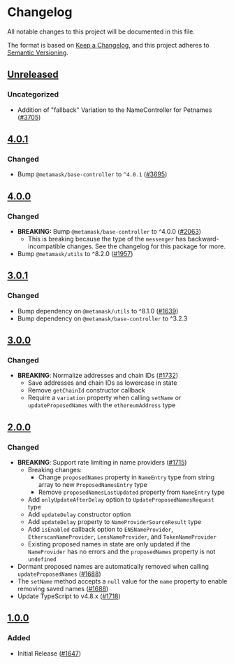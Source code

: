 # Changelog
All notable changes to this project will be documented in this file.

The format is based on [Keep a Changelog](https://keepachangelog.com/en/1.0.0/),
and this project adheres to [Semantic Versioning](https://semver.org/spec/v2.0.0.html).

## [Unreleased]
### Uncategorized
- Addition of "fallback" Variation to the NameController for Petnames ([#3705](https://github.com/MetaMask/controllers.git/pull/3705))

## [4.0.1]
### Changed
- Bump `@metamask/base-controller` to `^4.0.1` ([#3695](https://github.com/MetaMask/core/pull/3695))

## [4.0.0]
### Changed
- **BREAKING:** Bump `@metamask/base-controller` to ^4.0.0 ([#2063](https://github.com/MetaMask/core/pull/2063))
  - This is breaking because the type of the `messenger` has backward-incompatible changes. See the changelog for this package for more.
- Bump `@metamask/utils` to ^8.2.0 ([#1957](https://github.com/MetaMask/core/pull/1957))

## [3.0.1]
### Changed
- Bump dependency on `@metamask/utils` to ^8.1.0 ([#1639](https://github.com/MetaMask/core/pull/1639))
- Bump dependency on `@metamask/base-controller` to ^3.2.3

## [3.0.0]
### Changed
- **BREAKING**: Normalize addresses and chain IDs ([#1732](https://github.com/MetaMask/core/pull/1732))
  - Save addresses and chain IDs as lowercase in state
  - Remove `getChainId` constructor callback
  - Require a `variation` property when calling `setName` or `updateProposedNames` with the `ethereumAddress` type

## [2.0.0]
### Changed
- **BREAKING**: Support rate limiting in name providers ([#1715](https://github.com/MetaMask/core/pull/1715))
  - Breaking changes:
    - Change `proposedNames` property in `NameEntry` type from string array to new `ProposedNamesEntry` type
    - Remove `proposedNamesLastUpdated` property from `NameEntry` type
  - Add `onlyUpdateAfterDelay` option to `UpdateProposedNamesRequest` type
  - Add `updateDelay` constructor option
  - Add `updateDelay` property to `NameProviderSourceResult` type
  - Add `isEnabled` callback option to `ENSNameProvider`, `EtherscanNameProvider`, `LensNameProvider`, and `TokenNameProvider`
  - Existing proposed names in state are only updated if the `NameProvider` has no errors and the `proposedNames` property is not `undefined`
- Dormant proposed names are automatically removed when calling `updateProposedNames` ([#1688](https://github.com/MetaMask/core/pull/1688))
- The `setName` method accepts a `null` value for the `name` property to enable removing saved names ([#1688](https://github.com/MetaMask/core/pull/1688))
- Update TypeScript to v4.8.x ([#1718](https://github.com/MetaMask/core/pull/1718))

## [1.0.0]
### Added
- Initial Release ([#1647](https://github.com/MetaMask/core/pull/1647))

[Unreleased]: https://github.com/MetaMask/controllers.git/compare/@metamask/name-controller@4.0.1...HEAD
[4.0.1]: https://github.com/MetaMask/controllers.git/compare/@metamask/name-controller@4.0.0...@metamask/name-controller@4.0.1
[4.0.0]: https://github.com/MetaMask/controllers.git/compare/@metamask/name-controller@3.0.1...@metamask/name-controller@4.0.0
[3.0.1]: https://github.com/MetaMask/controllers.git/compare/@metamask/name-controller@3.0.0...@metamask/name-controller@3.0.1
[3.0.0]: https://github.com/MetaMask/controllers.git/compare/@metamask/name-controller@2.0.0...@metamask/name-controller@3.0.0
[2.0.0]: https://github.com/MetaMask/controllers.git/compare/@metamask/name-controller@1.0.0...@metamask/name-controller@2.0.0
[1.0.0]: https://github.com/MetaMask/controllers.git/releases/tag/@metamask/name-controller@1.0.0
